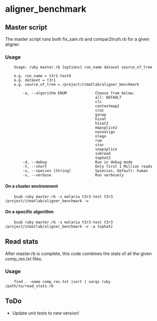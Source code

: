 # aligner_benchmark

## Master script

The master script runs both fix_sam.rb and compar2truth.rb for a given aligner.

### Usage
        Usage: ruby master.rb [options] run_name dataset source_of_tree

        e.g. run_name = t3r1-test4
        e.g. dataset = t3r1
        e.g. source_of_tree = /project/itmatlab/aligner_benchmark
        
            -a, --algorithm ENUM             Choose from below:
                                             all: DEFAULT
                                             clc
                                             contextmap2
                                             crac
                                             gsnap
                                             hisat
                                             hisat2
                                             mapsplice2
                                             novoalign
                                             olego
                                             rum
                                             star
                                             soapsplice
                                             subread
                                             tophat2
            -d, --debug                      Run in debug mode
            -t, --short                      Only first 1 Million reads
            -s, --species [String]           Spiecies, Default: human
            -v, --verbose                    Run verbosely


#### On a cluster environment
        bsub ruby master.rb -s malaria t3r3-test t3r3 /project/itmatlab/aligner_benchmark -v

#### On a specific algorithm
        bsub ruby master.rb -s malaria t3r3-test t3r3  /project/itmatlab/aligner_benchmark -v -a tophat2

## Read stats

After master.rb is complete, this code combines the stats of all the given comp_res.txt files.

### Usage

        find . -name comp_res.txt |sort | xargs ruby /path/to/read_stats.rb


## ToDo

* Update unit tests to new version!


